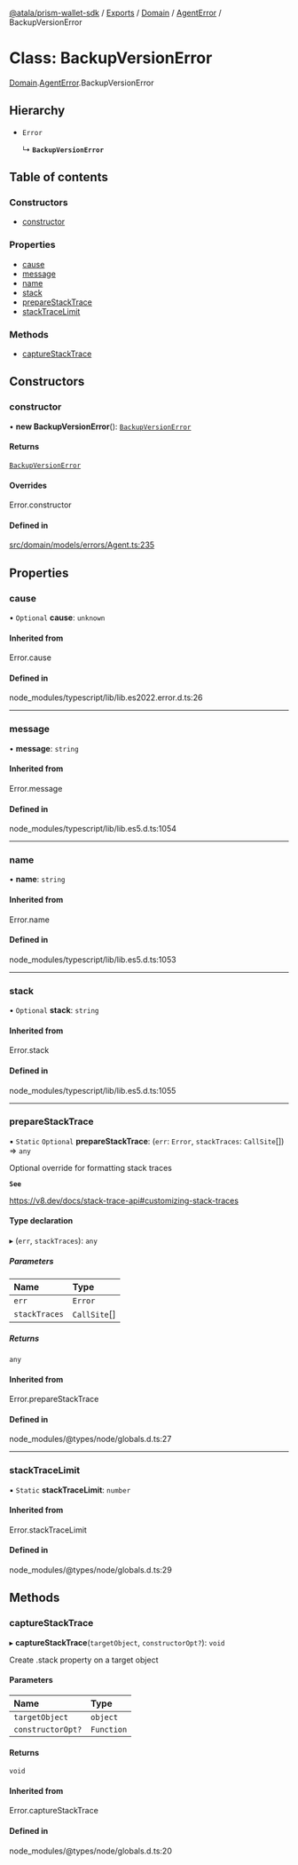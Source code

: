 [@atala/prism-wallet-sdk](../README.md) / [Exports](../modules.md) / [Domain](../modules/Domain.md) / [AgentError](../modules/Domain.AgentError.md) / BackupVersionError

# Class: BackupVersionError

[Domain](../modules/Domain.md).[AgentError](../modules/Domain.AgentError.md).BackupVersionError

## Hierarchy

- `Error`

  ↳ **`BackupVersionError`**

## Table of contents

### Constructors

- [constructor](Domain.AgentError.BackupVersionError.md#constructor)

### Properties

- [cause](Domain.AgentError.BackupVersionError.md#cause)
- [message](Domain.AgentError.BackupVersionError.md#message)
- [name](Domain.AgentError.BackupVersionError.md#name)
- [stack](Domain.AgentError.BackupVersionError.md#stack)
- [prepareStackTrace](Domain.AgentError.BackupVersionError.md#preparestacktrace)
- [stackTraceLimit](Domain.AgentError.BackupVersionError.md#stacktracelimit)

### Methods

- [captureStackTrace](Domain.AgentError.BackupVersionError.md#capturestacktrace)

## Constructors

### constructor

• **new BackupVersionError**(): [`BackupVersionError`](Domain.AgentError.BackupVersionError.md)

#### Returns

[`BackupVersionError`](Domain.AgentError.BackupVersionError.md)

#### Overrides

Error.constructor

#### Defined in

[src/domain/models/errors/Agent.ts:235](https://github.com/input-output-hk/atala-prism-wallet-sdk-ts/blob/1ffdae52df023bad4ba1a76cf6d76793dfc29b80/src/domain/models/errors/Agent.ts#L235)

## Properties

### cause

• `Optional` **cause**: `unknown`

#### Inherited from

Error.cause

#### Defined in

node_modules/typescript/lib/lib.es2022.error.d.ts:26

___

### message

• **message**: `string`

#### Inherited from

Error.message

#### Defined in

node_modules/typescript/lib/lib.es5.d.ts:1054

___

### name

• **name**: `string`

#### Inherited from

Error.name

#### Defined in

node_modules/typescript/lib/lib.es5.d.ts:1053

___

### stack

• `Optional` **stack**: `string`

#### Inherited from

Error.stack

#### Defined in

node_modules/typescript/lib/lib.es5.d.ts:1055

___

### prepareStackTrace

▪ `Static` `Optional` **prepareStackTrace**: (`err`: `Error`, `stackTraces`: `CallSite`[]) => `any`

Optional override for formatting stack traces

**`See`**

https://v8.dev/docs/stack-trace-api#customizing-stack-traces

#### Type declaration

▸ (`err`, `stackTraces`): `any`

##### Parameters

| Name | Type |
| :------ | :------ |
| `err` | `Error` |
| `stackTraces` | `CallSite`[] |

##### Returns

`any`

#### Inherited from

Error.prepareStackTrace

#### Defined in

node_modules/@types/node/globals.d.ts:27

___

### stackTraceLimit

▪ `Static` **stackTraceLimit**: `number`

#### Inherited from

Error.stackTraceLimit

#### Defined in

node_modules/@types/node/globals.d.ts:29

## Methods

### captureStackTrace

▸ **captureStackTrace**(`targetObject`, `constructorOpt?`): `void`

Create .stack property on a target object

#### Parameters

| Name | Type |
| :------ | :------ |
| `targetObject` | `object` |
| `constructorOpt?` | `Function` |

#### Returns

`void`

#### Inherited from

Error.captureStackTrace

#### Defined in

node_modules/@types/node/globals.d.ts:20
